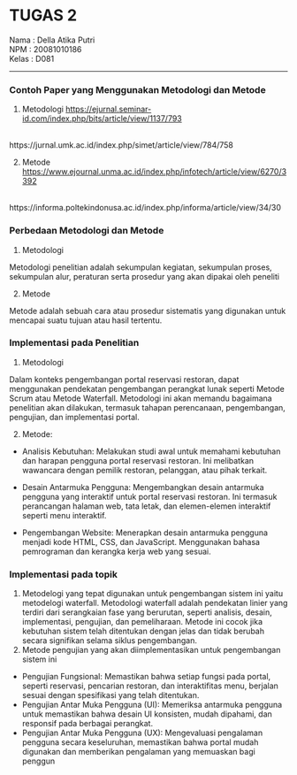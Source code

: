 # TUGAS 2

Nama : Della Atika Putri <br/>
NPM : 20081010186 <br/>
Kelas : D081 <br/>

<hr/>

### Contoh Paper yang Menggunakan Metodologi dan Metode

1. Metodologi
https://ejurnal.seminar-id.com/index.php/bits/article/view/1137/793
<br/>
https://jurnal.umk.ac.id/index.php/simet/article/view/784/758


2. Metode
https://www.ejournal.unma.ac.id/index.php/infotech/article/view/6270/3392
<br>
https://informa.poltekindonusa.ac.id/index.php/informa/article/view/34/30

### Perbedaan Metodologi dan Metode

1. Metodologi

Metodologi penelitian  adalah sekumpulan  kegiatan, sekumpulan  proses,  sekumpulan  alur, peraturan  serta  prosedur yang akan dipakai oleh peneliti
<br/>

2. Metode

Metode adalah sebuah cara atau prosedur sistematis yang digunakan untuk mencapai suatu tujuan atau hasil tertentu.


### Implementasi pada Penelitian

1. Metodologi

Dalam konteks pengembangan portal reservasi restoran, dapat menggunakan pendekatan pengembangan perangkat lunak seperti Metode Scrum atau Metode Waterfall. Metodologi ini akan memandu bagaimana penelitian akan dilakukan, termasuk tahapan perencanaan, pengembangan, pengujian, dan implementasi portal.


2. Metode:

- Analisis Kebutuhan: Melakukan studi awal untuk memahami kebutuhan dan harapan pengguna portal reservasi restoran. Ini melibatkan wawancara dengan pemilik restoran, pelanggan, atau pihak terkait.

- Desain Antarmuka Pengguna: Mengembangkan desain antarmuka pengguna yang interaktif untuk portal reservasi restoran. Ini termasuk perancangan halaman web, tata letak, dan elemen-elemen interaktif seperti menu interaktif.
  
- Pengembangan Website: Menerapkan desain antarmuka pengguna menjadi kode HTML, CSS, dan JavaScript. Menggunakan bahasa pemrograman dan kerangka kerja web yang sesuai.

### Implementasi pada topik 

1. Metodelogi yang tepat digunakan untuk pengembangan sistem ini yaitu metodelogi waterfall. Metodologi waterfall adalah pendekatan linier yang terdiri dari serangkaian fase yang berurutan, seperti analisis, desain, implementasi, pengujian, dan pemeliharaan. Metode ini cocok jika kebutuhan sistem telah ditentukan dengan jelas dan tidak berubah secara signifikan selama siklus pengembangan.
2. Metode pengujian yang akan diimplementasikan untuk pengembangan sistem ini 
- Pengujian Fungsional:
  Memastikan bahwa setiap fungsi pada portal, seperti reservasi, pencarian restoran, dan interaktifitas menu, berjalan sesuai dengan spesifikasi yang telah ditentukan.
- Pengujian Antar Muka Pengguna (UI):
  Memeriksa antarmuka pengguna untuk memastikan bahwa desain UI konsisten, mudah dipahami, dan responsif pada berbagai perangkat.
- Pengujian Antar Muka Pengguna (UX):
  Mengevaluasi pengalaman pengguna secara keseluruhan, memastikan bahwa portal mudah digunakan dan memberikan pengalaman yang memuaskan bagi penggun
